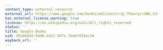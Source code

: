 ```yaml
---
content_type: external-resource
external_url: https://www.google.com/books/edition/Crip_Theory/cdNb_XJrPwwC?hl=en&gbpv=1
has_external_license_warning: true
license: https://en.wikipedia.org/wiki/All_rights_reserved
status: ''
title: Google Books
uid: d5eb6e92-94db-4d12-9471-7da6f435ec34
wayback_url: ''
---
```

